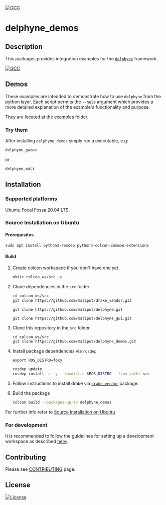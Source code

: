 [![GCC](https://github.com/maliput/delphyne_demos/actions/workflows/build.yml/badge.svg)](https://github.com/maliput/delphyne_demos/actions/workflows/build.yml)

# delphyne_demos

## Description
This packages provides integration examples for the [`delphyne`](https://github.com/maliput/delphyne) framework.

[![GCC](https://github.com/maliput/delphyne_gui/actions/workflows/build.yml/badge.svg)](https://github.com/maliput/delphyne_gui/actions/workflows/build.yml)


## Demos

These examples are intended to demonstrate how to use `delphyne` from the python layer. Each script permits the `--help` argument which provides a more detailed explanation of the example's functionality and purpose.

They are located at the [examples](examples) folder.

### Try them

After installing `delphyne_demos` simply run a executable, e.g:
```sh
delphyne_gazoo
```
or
```sh
delphyne_mali
```

## Installation

### Supported platforms

Ubuntu Focal Fossa 20.04 LTS.

### Source Installation on Ubuntu

#### Prerequisites

```
sudo apt install python3-rosdep python3-colcon-common-extensions
```

#### Build

1. Create colcon workspace if you don't have one yet.
    ```sh
    mkdir colcon_ws/src -p
    ```

2. Clone dependencies in the `src` folder
    ```sh
    cd colcon_ws/src
    git clone https://github.com/maliput/drake_vendor.git
    ```
    ```
    git clone https://github.com/maliput/delphyne.git
    ```
    ```
    git clone https://github.com/maliput/delphyne_gui.git
    ```

3. Clone this repository in the `src` folder
    ```sh
    cd colcon_ws/src
    git clone https://github.com/maliput/delphyne_demos.git
    ```

4. Install package dependencies via `rosdep`
    ```
    export ROS_DISTRO=foxy
    ```
    ```sh
    rosdep update
    rosdep install -i -y --rosdistro $ROS_DISTRO --from-paths src
    ```
5. Follow instructions to install drake via [`drake_vendor`](https://github.com/maliput/drake_vendor) package.

6. Build the package
    ```sh
    colcon build --packages-up-to delphyne_demos
    ```

For further info refer to [Source Installation on Ubuntu](https://maliput.readthedocs.io/en/latest/installation.html#source-installation-on-ubuntu)

### For development

It is recommended to follow the guidelines for setting up a development workspace as described [here](https://maliput.readthedocs.io/en/latest/developer_setup.html).

## Contributing

Please see [CONTRIBUTING](https://maliput.readthedocs.io/en/latest/contributing.html) page.

## License

[![License](https://img.shields.io/badge/License-BSD_3--Clause-blue.svg)](https://github.com/maliput/delphyne_demos/blob/main/LICENSE)
